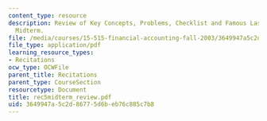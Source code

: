 ```yaml
---
content_type: resource
description: Review of Key Concepts, Problems, Checklist and Famous Last Words for
  Midterm.
file: /media/courses/15-515-financial-accounting-fall-2003/3649947a5c2d86775d6beb76c885c7b8_rec5midterm_review.pdf
file_type: application/pdf
learning_resource_types:
- Recitations
ocw_type: OCWFile
parent_title: Recitations
parent_type: CourseSection
resourcetype: Document
title: rec5midterm_review.pdf
uid: 3649947a-5c2d-8677-5d6b-eb76c885c7b8
---
```

